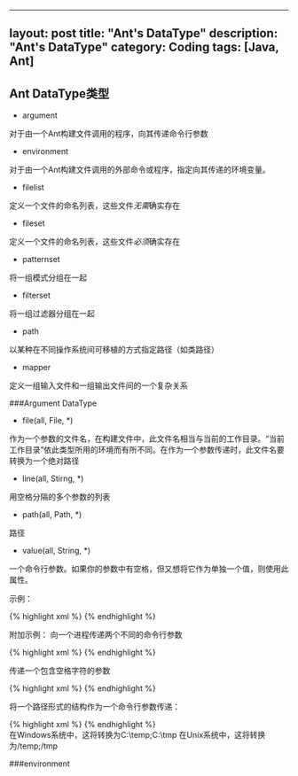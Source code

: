 ---
layout: post
title: "Ant's DataType"
description: "Ant's DataType"
category: Coding
tags: [Java, Ant]
---
Ant DataType类型
-----------------------

- argument

对于由一个Ant构建文件调用的程序，向其传递命令行参数

- environment

对于由一个Ant构建文件调用的外部命令或程序，指定向其传递的环境变量。

- filelist

定义一个文件的命名列表，这些文件*无需*确实存在

- fileset

定义一个文件的命名列表，这些文件*必须*确实存在

- patternset

将一组模式分组在一起

- filterset

将一组过滤器分组在一起

- path

以某种在不同操作系统间可移植的方式指定路径（如类路径）

- mapper

定义一组输入文件和一组输出文件间的一个复杂关系

###Argument DataType

- file(all, File, *)

作为一个参数的文件名，在构建文件中，此文件名相当与当前的工作目录。“当前工作目录”依此类型所用的环境而有所不同。在作为一个参数传递时，此文件名要转换为一个绝对路径

- line(all, Stirng, *)

用空格分隔的多个参数的列表

- path(all, Path, *)

路径

- value(all, String, *)

一个命令行参数。如果你的参数中有空格，但又想将它作为单独一个值，则使用此属性。

示例：
<div class="well">
{% highlight xml %}
	<java fork="true" classname="org.apache.xalan.xslt.Process" failonerror="true">
		<arg line="-IN" />
		<arg line="${xmldata}" />
		<arg line="-XSL" />
		<arg line="${stylesheet}" />
	</java>
{% endhighlight %}
</div>

附加示例：
向一个进程传递两个不同的命令行参数
<div class="well">
{% highlight xml %}
	<arg line="-mode verbose" />
{% endhighlight %}
</div>

传递一个包含空格字符的参数
<div class="well">
{% highlight xml %}
	<arg value="Eric You" />
{% endhighlight %}
</div>

将一个路径形式的结构作为一个命令行参数传递：
<div class="well">
{% highlight xml %}
	<arg path="/temp;/tmp" />
{% endhighlight %}
</div>
在Windows系统中，这将转换为C:\temp;C:\tmp
在Unix系统中，这将转换为/temp;/tmp


###environment


